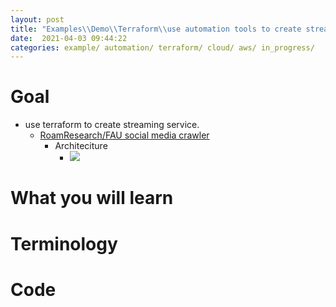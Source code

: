 ```yaml
---
layout: post
title: "Examples\\Demo\\Terraform\\use automation tools to create streaming platform"
date:  2021-04-03 09:44:22
categories: example/ automation/ terraform/ cloud/ aws/ in_progress/
---
```


# Goal
* use terraform to create streaming service.
    * [RoamResearch/FAU social media crawler](https://roamresearch.com/#/app/AdaptiveGraphStucture/page/f4J68T35w)
        * Architeciture
            * ![](https://firebasestorage.googleapis.com/v0/b/firescript-577a2.appspot.com/o/imgs%2Fapp%2FAdaptiveGraphStucture%2FwUmEf-unR5.png?alt=media&token=7a7893f9-b706-4e4b-8b22-3ec12d56bda7)
# What you will learn
# Terminology
# Code 
